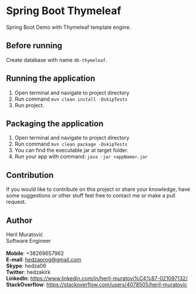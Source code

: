 # Spring Boot Thymeleaf
Spring Boot Demo with Thymeleaf template engine.

## Before running
Create database with name ```db-thymeleaf```.

## Running the application
1. Open terminal and navigate to project directory
2. Run command ```mvn clean install -DskipTests```
3. Run project.

## Packaging the application
1. Open terminal and navigate to project directory
2. Run command ```mvn clean package -DskipTests```
3. You can find the executable jar at target folder.
4. Run your app with command: ```java -jar <appName>.jar```

## Contribution
If you would like to contribute on this project or share your knowledge, have some suggestions or other stuff feel 
free to contact me or make a pull request.

## Author 
Heril Muratović  
Software Engineer  
<br>
**Mobile**: +38269657962  
**E-mail**: hedzaprog@gmail.com  
**Skype**: hedza06  
**Twitter**: hedzakirk  
**LinkedIn**: https://www.linkedin.com/in/heril-muratovi%C4%87-021097132/  
**StackOverflow**: https://stackoverflow.com/users/4078505/heril-muratovic